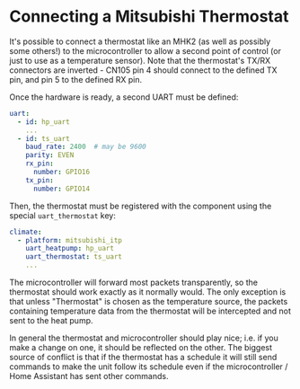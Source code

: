 # Connecting a Mitsubishi Thermostat

It's possible to connect a thermostat like an MHK2 (as well as possibly some others!) to the microcontroller to allow
a second point of control (or just to use as a temperature sensor). Note that the thermostat's TX/RX connectors are
inverted - CN105 pin 4 should connect to the defined TX pin, and pin 5 to the defined RX pin.

Once the hardware is ready, a second UART must be defined:

```yaml
uart:
  - id: hp_uart
    ...
  - id: ts_uart
    baud_rate: 2400  # may be 9600
    parity: EVEN
    rx_pin:
      number: GPIO16
    tx_pin:
      number: GPIO14
```

Then, the thermostat must be registered with the component using the special `uart_thermostat` key:

```yaml
climate:
  - platform: mitsubishi_itp
    uart_heatpump: hp_uart
    uart_thermostat: ts_uart
    ...
```

The microcontroller will forward most packets transparently, so the thermostat should work exactly as it normally would.
The only exception is that unless "Thermostat" is chosen as the temperature source, the packets containing temperature 
data from the thermostat will be intercepted and not sent to the heat pump.

In general the thermostat and microcontroller should play nice; i.e. if you make a change on one, it should be reflected
on the other. The biggest source of conflict is that if the thermostat has a schedule it will still send commands to 
make the unit follow its schedule even if the microcontroller / Home Assistant has sent other commands.
